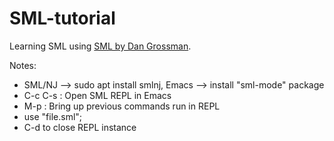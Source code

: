 # SML-tutorial
Learning SML using [SML by Dan Grossman](https://www.youtube.com/playlist?list=PL-eVNDa9MNJczU4ZjhJDT8rIcCa12DyAx).

Notes:
* SML/NJ --> sudo apt install smlnj, Emacs --> install "sml-mode" package
* C-c C-s : Open SML REPL in Emacs
* M-p : Bring up previous commands run in REPL
* use "file.sml";
* C-d to close REPL instance

